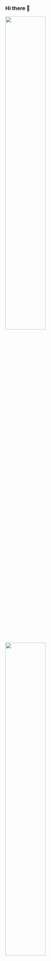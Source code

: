 ### Hi there 👋

<img width=50% src="https://github-readme-stats.vercel.app/api?username=mykallella&theme=blue-green"/>
<img width=50% src="https://github-readme-stats.vercel.app/api/top-langs/?username=mykallella&theme=blue-green"/>

Linkedin: https://www.linkedin.com/in/myrela-caroline-508802219/
<br>
Gmail: mykallella@gmail.com
